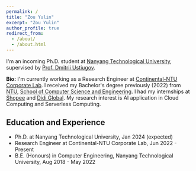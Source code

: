 ```yaml
---
permalink: /
title: "Zou Yulin"
excerpt: "Zou Yulin"
author_profile: true
redirect_from:
  - /about/
  - /about.html
---
```


I'm an incoming Ph.D. student at [Nanyang Technological University](https://www.ntu.edu.sg), supervised by [Prof. Dmitrii Ustiugov](https://ustiugov.github.io/). 

**Bio:** I'm currently working as a Research Engineer at [Continental-NTU Corporate Lab](https://www.ntu.edu.sg/continental-ntu). I received my Bachelor's degree previously (2022) from [NTU](https://www.ntu.edu.sg), [School of Computer Science and Engineering](https://www.ntu.edu.sg/scse). I had my internships at [Shopee](https://careers.shopee.sg/about) and [Didi Global](https://www.didiglobal.com/). My research interest is AI application in Cloud Computing and Serverless Computing.


Education and Experience
-----

* Ph.D. at Nanyang Technological University, Jan 2024 (expected)
* Research Engineer at Continental-NTU Corporate Lab, Jun 2022 - Present
* B.E. (Honours) in Computer Engineering, Nanyang Technological University, Aug 2018 - May 2022

